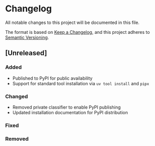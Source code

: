 # Changelog

All notable changes to this project will be documented in this file.

The format is based on [Keep a Changelog](https://keepachangelog.com/en/1.1.0/),
and this project adheres to [Semantic Versioning](https://semver.org/spec/v2.0.0.html).

## [Unreleased]

### Added
- Published to PyPI for public availability
- Support for standard tool installation via `uv tool install` and `pipx`

### Changed
- Removed private classifier to enable PyPI publishing
- Updated installation documentation for PyPI distribution

### Fixed
<!-- Example: - Memory leak in worker process -->
<!-- Example: - Incorrect handling of UTF-8 file names -->

### Removed
<!-- Example: - Deprecated legacy API endpoints -->
<!-- Example: - Support for Python 3.7 -->

<!-- 
When you run 'relkit bump', the [Unreleased] section will automatically 
become the new version section. Make sure to add your changes above!
-->
